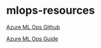 # mlops-resources


[Azure ML Ops Github](https://github.com/azure/mlops-v2)


[Azure ML Ops Guide](https://learn.microsoft.com/en-us/azure/architecture/ai-ml/guide/machine-learning-operations-v2)